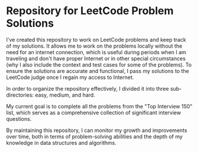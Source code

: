 # Repository for LeetCode Problem Solutions

I've created this repository to work on LeetCode problems and keep track of my solutions. It allows me to work on the problems locally without the need for an internet connection, which is useful during periods when I am traveling and don't have proper Internet or in other special circumstances (why I also include the context and test cases for some of the problems). To ensure the solutions are accurate and functional, I pass my solutions to the LeetCode judge once I regain my access to Internet.

In order to organize the repository effectively, I divided it into three sub-directories: easy, medium, and hard.

My current goal is to complete all the problems from the "Top Interview 150" list, which serves as a comprehensive collection of significant interview questions. 

By maintaining this repository, I can monitor my growth and improvements over time, both in terms of problem-solving abilities and the depth of my knowledge in data structures and algorithms.